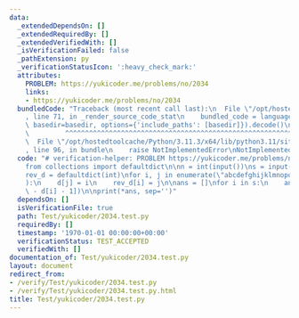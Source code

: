 ```yaml
---
data:
  _extendedDependsOn: []
  _extendedRequiredBy: []
  _extendedVerifiedWith: []
  _isVerificationFailed: false
  _pathExtension: py
  _verificationStatusIcon: ':heavy_check_mark:'
  attributes:
    PROBLEM: https://yukicoder.me/problems/no/2034
    links:
    - https://yukicoder.me/problems/no/2034
  bundledCode: "Traceback (most recent call last):\n  File \"/opt/hostedtoolcache/Python/3.11.3/x64/lib/python3.11/site-packages/onlinejudge_verify/documentation/build.py\"\
    , line 71, in _render_source_code_stat\n    bundled_code = language.bundle(stat.path,\
    \ basedir=basedir, options={'include_paths': [basedir]}).decode()\n          \
    \         ^^^^^^^^^^^^^^^^^^^^^^^^^^^^^^^^^^^^^^^^^^^^^^^^^^^^^^^^^^^^^^^^^^^^^^^^^^^^^^^^^\n\
    \  File \"/opt/hostedtoolcache/Python/3.11.3/x64/lib/python3.11/site-packages/onlinejudge_verify/languages/python.py\"\
    , line 96, in bundle\n    raise NotImplementedError\nNotImplementedError\n"
  code: "# verification-helper: PROBLEM https://yukicoder.me/problems/no/2034\n\n\
    from collections import defaultdict\n\nn = int(input())\ns = input()\n\nd = defaultdict(int)\n\
    rev_d = defaultdict(int)\nfor i, j in enumerate(\"abcdefghijklmnopqrstuvwxyz\"\
    ):\n    d[j] = i\n    rev_d[i] = j\n\nans = []\nfor i in s:\n    ans.append(rev_d[26\
    \ - d[i] - 1])\n\nprint(*ans, sep='')"
  dependsOn: []
  isVerificationFile: true
  path: Test/yukicoder/2034.test.py
  requiredBy: []
  timestamp: '1970-01-01 00:00:00+00:00'
  verificationStatus: TEST_ACCEPTED
  verifiedWith: []
documentation_of: Test/yukicoder/2034.test.py
layout: document
redirect_from:
- /verify/Test/yukicoder/2034.test.py
- /verify/Test/yukicoder/2034.test.py.html
title: Test/yukicoder/2034.test.py
---
```

